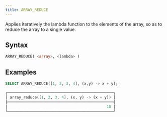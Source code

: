 ```yaml
---
title: ARRAY_REDUCE
---
```


Applies iteratively the lambda function to the elements of the array, so as to reduce the array to a single value.

## Syntax

```sql
ARRAY_REDUCE( <array>, <lambda> )
```

## Examples

```sql
SELECT ARRAY_REDUCE([1, 2, 3, 4], (x,y) -> x + y);

┌───────────────────────────────────────────────┐
│ array_reduce([1, 2, 3, 4], (x, y) -> (x + y)) │
├───────────────────────────────────────────────┤
│                                            10 │
└───────────────────────────────────────────────┘
```